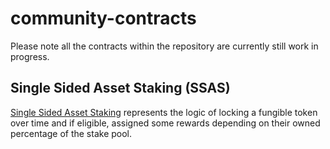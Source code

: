 # community-contracts

Please note all the contracts within the repository are currently still work in progress. 

## Single Sided Asset Staking (SSAS)

[Single Sided Asset Staking](/contracts/ssas_stable_readme.md) represents the logic of locking a fungible token over time and if eligible, assigned some rewards depending on their owned percentage of the stake pool.
